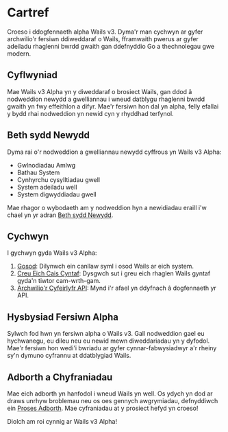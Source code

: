 # Cartref

Croeso i ddogfennaeth alpha Wails v3. Dyma'r man cychwyn ar gyfer archwilio'r fersiwn ddiweddaraf o Wails, fframwaith pwerus ar gyfer adeiladu rhaglenni bwrdd gwaith gan ddefnyddio Go a thechnolegau gwe modern.

## Cyflwyniad

Mae Wails v3 Alpha yn y diweddaraf o brosiect Wails, gan ddod â nodweddion newydd a gwelliannau i wneud datblygu rhaglenni bwrdd gwaith yn fwy effeithlon a difyr. Mae'r fersiwn hon dal yn alpha, felly efallai y bydd rhai nodweddion yn newid cyn y rhyddhad terfynol.

## Beth sydd Newydd

Dyma rai o'r nodweddion a gwelliannau newydd cyffrous yn Wails v3 Alpha:

- Gwlnodiadau Amlwg
- Bathau System
- Cynhyrchu cysylltiadau gwell
- System adeiladu well
- System digwyddiadau gwell

Mae rhagor o wybodaeth am y nodweddion hyn a newidiadau eraill i'w chael yn yr adran [Beth sydd Newydd](whats-new.md).

## Cychwyn

I gychwyn gyda Wails v3 Alpha:

1. [Gosod](getting-started/installation.md): Dilynwch ein canllaw syml i osod Wails ar eich system.
2. [Creu Eich Cais Cyntaf](getting-started/your-first-app.md): Dysgwch sut i greu eich rhaglen Wails gyntaf gyda'n tiwtor cam-wrth-gam.
3. [Archwilio'r Cyfeirlyfr API](./API/application.md): Mynd i'r afael yn ddyfnach â dogfennaeth yr API.

## Hysbysiad Fersiwn Alpha

Sylwch fod hwn yn fersiwn alpha o Wails v3. Gall nodweddion gael eu hychwanegu, eu dileu neu eu newid mewn diweddariadau yn y dyfodol. Mae'r fersiwn hon wedi'i bwriadu ar gyfer cynnar-fabwysiadwyr a'r rheiny sy'n dymuno cyfrannu at ddatblygiad Wails.

## Adborth a Chyfraniadau

Mae eich adborth yn hanfodol i wneud Wails yn well. Os ydych yn dod ar draws unrhyw broblemau neu os oes gennych awgrymiadau, defnyddiwch ein [Proses Adborth](getting-started/feedback.md). Mae cyfraniadau at y prosiect hefyd yn croeso!

Diolch am roi cynnig ar Wails v3 Alpha!